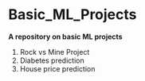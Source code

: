 # Basic_ML_Projects
<b>A repository on basic ML projects</b>
<br>
<ol>
  <li>Rock vs Mine Project</li>
  <li>Diabetes prediction</li>
  <li>House price prediction</li>
</ol>
